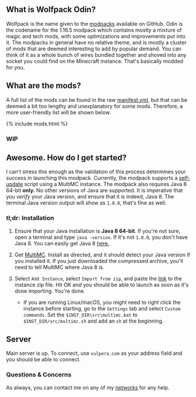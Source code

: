 ## What is Wolfpack Odin?

Wolfpack is the name given to the [modpacks](https://github.com/WolfpackMC) available on GitHub. Odin is the codename for the 1.16.5 modpack which contains mostly a mixture of magic and tech mods, with some optimizations and improvements put into it. The modpacks in general have no relative theme, and is mostly a cluster of mods that are deemed interesting to add by popular demand. You can think of it as a whole bunch of wires bundled together and shoved into any socket you could find on the Minecraft instance. That's basically modded for you.

## What are the mods?

A full list of the mods can be found in the raw [manifest.yml](https://github.com/WolfpackMC/Wolfpack-Odin/blob/master/manifest.yml), but that can be deemed a bit too lengthy and unexplanatory for some mods. Therefore, a more user-friendly list will be shown below.

{% include mods.html %}

### WIP

## Awesome. How do I get started?

I can't stress this enough as the validation of this process determines your success in launching this modpack. Currently, the modpack supports a [self-update](https://github.com/WolfpackMC/wolfpackmaker/) script using a MultiMC instance. The modpack also requires Java 8 64-bit **only.** No other versions of Java are supported. It is imperative that you *verify* your Java version, and ensure that it is indeed, Java 8. The terminal Java version output will show as `1.8.0`, that's fine as well.

### tl;dr: Installation

1. Ensure that your Java installation is **Java 8 64-bit**. If you're not sure, open a terminal and type `java -version`. If it's not `1.8.0`, you don't have Java 8. You can easily get Java 8 [here.](https://www.azul.com/downloads/?version=java-8-lts&os=windows&architecture=x86-64-bit&package=jdk)

2. Get [MultiMC](https://multimc.org/#Download). Install as directed, and it should detect your Java version if you installed it. If you just downloaded the compressed archive, you'll need to tell MultiMC where Java 8 is.

3. Select `Add Instance`, select `Import from zip`, and paste the [link](https://github.com/WolfpackMC/Wolfpack-Odin/releases/download/1.2.2/Wolfpack-Odin.zip) to the instance zip file. Hit OK and you should be able to launch as soon as it's done importing. You're done.

    - If you are running Linux/macOS, you might need to right click the instance before starting, go to the `Settings` tab and select `Custom commands`. Set the `$INST_DIR\src\multimc.bat` to `$INST_DIR/src/multimc.sh` and add an `sh` at the beginning.

## Server

Main server is up. To connect, use `vulpera.com` as your address field and you should be able to connect.

### Questions & Concerns

As always, you can contact me on any of my [networks](https://github.com/kalkafox) for any help.


